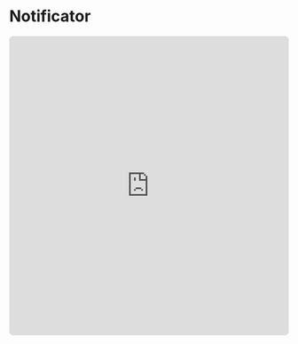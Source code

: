 Notificator
===

<iframe style="border-radius: 7px;" width="100%" height="540" src="https://www.youtube.com/embed/Mk1VtxWvy9s" title="YouTube video player" frameborder="0" allow="accelerometer; autoplay; clipboard-write; encrypted-media; gyroscope; picture-in-picture; web-share" allowfullscreen></iframe>